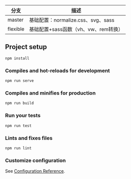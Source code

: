 |分支|描述|
|--|--|
|master|基础配置：normalize.css、svg、sass|
|flexible|基础配置+sass函数（vh、vw、rem转换）|

## Project setup
```
npm install
```

### Compiles and hot-reloads for development
```
npm run serve
```

### Compiles and minifies for production
```
npm run build
```

### Run your tests
```
npm run test
```

### Lints and fixes files
```
npm run lint
```

### Customize configuration
See [Configuration Reference](https://cli.vuejs.org/config/).
